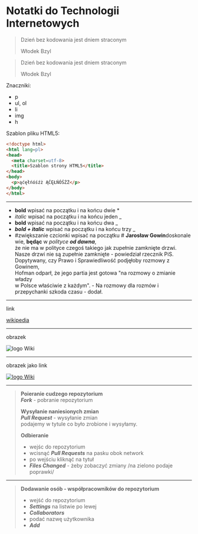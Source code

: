 # Notatki do Technologii Internetowych

<blockquote>
<p>Dzień bez kodowania jest dniem straconym<br>
<p>Włodek Bzyl
</blockquote>

> Dzień bez kodowania jest dniem straconym
>
> Włodek Bzyl

Znaczniki:

* p
* ul, ol
 * li
* img
* h

Szablon pliku HTML5:

```html
<!doctype html>
<html lang=pl>
<head>
  <meta charset=utf-8>
  <title>Szablon strony HTML5</title>
</head>
<body>
  <p>ąćęłńóśźż ĄĆĘŁŃÓŚŹŻ</p>
</body>
</html>
```
***

* **bold**      wpisać na początku i na końcu dwie * 
* _italic_        wpisać na początku i na końcu jeden _
* __bold__      wpisać na początku i na końcu dwa _
* ___bold + italic___    wpisać na początku i na końcu  trzy _
* #zwiększanie czcionki  <quote>wpisać na początku #</quote>
 **Jarosław Gowin**doskonale wie, __będąc__ w _polityce_ ___od dawna___, <br>że nie ma w polityce 
 czegoś takiego jak zupełnie zamknięte drzwi. <br>Nasze drzwi nie są zupełnie zamknięte - powiedział 
 rzecznik PiS. <br>Dopytywany, czy Prawo i Sprawiedliwość podjęłoby rozmowy z Gowinem, <br>Hofman odparł, 
 że jego partia jest gotowa "na rozmowy o zmianie władzy<br> w Polsce właściwie z każdym". - Na rozmowy 
 dla rozmów i przepychanki szkoda czasu - dodał.
 
 * * *
 
 link
 
 [wikipedia](http://www.wikipedia.org/)
 
 ***
 obrazek

![logo Wiki](http://upload.wikimedia.org/wikipedia/commons/6/63/Wikipedia-logo.png)

***
obrazek jako link

 [![logo Wiki](http://upload.wikimedia.org/wikipedia/commons/6/63/Wikipedia-logo.png)](http://www.wikipedia.org/)
***
> **Poieranie cudzego repozytorium**<br>
> ___Fork___ - pobranie repozytorium <br>
> 
> **Wysyłanie naniesionych zmian**<br>
> ___Pull Request___ - wysyłanie zmian<br>
> podajemy w tytule co było zrobione i wysyłamy.<br>
> 
> **Odbieranie**
> * wejśc do repozytorium
> * wcisnąć ___Pull Requests___ na pasku obok network
> * po wejściu kliknąć na tytuł
> * ___Files Changed___ - żeby zobaczyć zmiany /na zielono podaje poprawki/

***
> **Dodawanie osób - współpracowników do repozytorium**
> * wejść do repozytorium
> * ___Settings___ na listwie po lewej
> * ___Collaborators___
> * podać nazwę użytkownika
> * ___Add___
